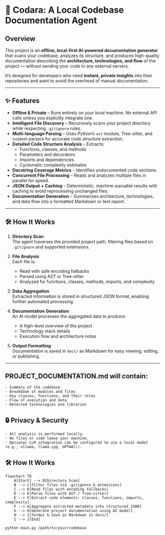 # 🧠 Codara: A Local Codebase Documentation Agent

## Overview

This project is an **offline, local-first AI-powered documentation generator** that scans your codebase, analyzes its structure, and produces high-quality documentation describing the **architecture, technologies, and flow** of the project — without sending your code to any external servers.

It’s designed for developers who need **instant, private insights** into their repositories and want to avoid the overhead of manual documentation.

---

## ✨ Features

- **Offline & Private** – Runs entirely on your local machine. No external API calls unless you explicitly integrate one.
- **Intelligent File Discovery** – Recursively scans your project directory while respecting `.gitignore` rules.
- **Multi-language Parsing** – Uses Python’s `ast` module, Tree-sitter, and custom parsers for accurate code structure extraction.
- **Detailed Code Structure Analysis** – Extracts:
  - Functions, classes, and methods
  - Parameters and decorators
  - Imports and dependencies
  - Cyclomatic complexity estimates
- **Docstring Coverage Metrics** – Identifies undocumented code sections.
- **Concurrent File Processing** – Reads and analyzes multiple files in parallel for speed.
- **JSON Output + Caching** – Deterministic, machine-parsable results with caching to avoid reprocessing unchanged files.
- **Documentation Generation** – Summarizes architecture, technologies, and data flow into a formatted Markdown or text report.

---

## 🛠 How It Works

1. **Directory Scan**  
   The agent traverses the provided project path, filtering files based on `.gitignore` and supported extensions.

2. **File Analysis**  
   Each file is:

   - Read with safe encoding fallbacks
   - Parsed using AST or Tree-sitter
   - Analyzed for functions, classes, methods, imports, and complexity

3. **Data Aggregation**  
   Extracted information is stored in structured JSON format, enabling further automated processing.

4. **Documentation Generation**  
   An AI model processes the aggregated data to produce:

   - A high-level overview of the project
   - Technology stack details
   - Execution flow and architecture notes

5. **Output Formatting**  
   Documentation is saved in `docs/` as Markdown for easy viewing, editing, or publishing.

---

## PROJECT_DOCUMENTATION.md will contain:

    - Summary of the codebase
    - Breakdown of modules and files
    - Key classes, functions, and their roles
    - Flow of execution and data
    - Detected technologies and libraries

## 🔒 Privacy & Security

    - All analysis is performed locally.
    - No files or code leave your machine.
    - Optional LLM integration can be configured to use a local model (e.g., ollama, llama.cpp, GPT4All).

## 🛠 How It Works

```mermaid
flowchart TD
    A[Start] --> B[Directory Scan]
    B --> C[Filter files via .gitignore & extensions]
    C --> D[Read files with encoding fallbacks]
    D --> E[Parse files with AST / Tree-sitter]
    E --> F[Extract code elements: classes, functions, imports, complexity]
    F --> G[Aggregate extracted metadata into structured JSON]
    G --> H[Generate project documentation using AI model]
    H --> I[Format & Save as Markdown in docs/]
    I --> J[End]
```

```bash
python main.py /path/to/your/codebase
```
